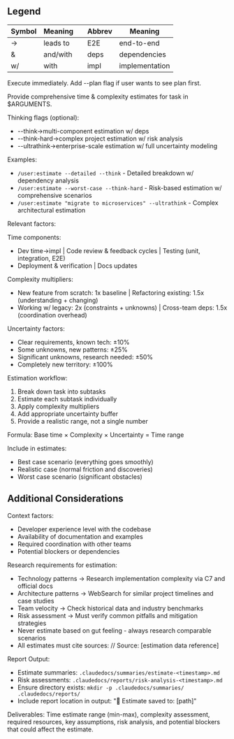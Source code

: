 ## Legend

| Symbol | Meaning  |     | Abbrev | Meaning        |
| ------ | -------- | --- | ------ | -------------- |
| →      | leads to |     | E2E    | end-to-end     |
| &      | and/with |     | deps   | dependencies   |
| w/     | with     |     | impl   | implementation |

Execute immediately. Add --plan flag if user wants to see plan first.

Provide comprehensive time & complexity estimates for task in $ARGUMENTS.

Thinking flags (optional):

- --think→multi-component estimation w/ deps
- --think-hard→complex project estimation w/ risk analysis
- --ultrathink→enterprise-scale estimation w/ full uncertainty modeling

Examples:

- `/user:estimate --detailed --think` - Detailed breakdown w/ dependency analysis
- `/user:estimate --worst-case --think-hard` - Risk-based estimation w/ comprehensive scenarios
- `/user:estimate "migrate to microservices" --ultrathink` - Complex architectural estimation

Relevant factors:

Time components:

- Dev time→impl | Code review & feedback cycles | Testing (unit, integration, E2E)
- Deployment & verification | Docs updates

Complexity multipliers:

- New feature from scratch: 1x baseline | Refactoring existing: 1.5x (understanding + changing)
- Working w/ legacy: 2x (constraints + unknowns) | Cross-team deps: 1.5x (coordination overhead)

Uncertainty factors:

- Clear requirements, known tech: ±10%
- Some unknowns, new patterns: ±25%
- Significant unknowns, research needed: ±50%
- Completely new territory: ±100%

Estimation workflow:

1. Break down task into subtasks
2. Estimate each subtask individually
3. Apply complexity multipliers
4. Add appropriate uncertainty buffer
5. Provide a realistic range, not a single number

Formula: Base time × Complexity × Uncertainty = Time range

Include in estimates:

- Best case scenario (everything goes smoothly)
- Realistic case (normal friction and discoveries)
- Worst case scenario (significant obstacles)

## Additional Considerations

Context factors:

- Developer experience level with the codebase
- Availability of documentation and examples
- Required coordination with other teams
- Potential blockers or dependencies

Research requirements for estimation:

- Technology patterns → Research implementation complexity via C7 and official docs
- Architecture patterns → WebSearch for similar project timelines and case studies
- Team velocity → Check historical data and industry benchmarks
- Risk assessment → Must verify common pitfalls and mitigation strategies
- Never estimate based on gut feeling - always research comparable scenarios
- All estimates must cite sources: // Source: [estimation data reference]

Report Output:

- Estimate summaries: `.claudedocs/summaries/estimate-<timestamp>.md`
- Risk assessments: `.claudedocs/reports/risk-analysis-<timestamp>.md`
- Ensure directory exists: `mkdir -p .claudedocs/summaries/ .claudedocs/reports/`
- Include report location in output: "📄 Estimate saved to: [path]"

Deliverables: Time estimate range (min-max), complexity assessment, required resources, key assumptions, risk analysis, and potential blockers that could affect the estimate.

